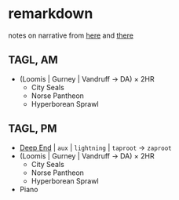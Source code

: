 # remarkdown 

notes on narrative from [here](https://www.youtube.com/c/JenniferTehraud/playlists) and [there](https://icelandiconline.com/)

## TAGL, AM

* (Loomis | Gurney | Vandruff →  DA) × 2HR
    - City Seals
    - Norse Pantheon
    - Hyperborean Sprawl

## TAGL, PM 

* [Deep End](https://coq.inria.fr/documentation) | `aux` | `lightning` | `taproot` →  `zaproot` 
* (Loomis | Gurney | Vandruff →  DA) × 2HR
    - City Seals
    - Norse Pantheon
    - Hyperborean Sprawl
* Piano

